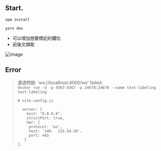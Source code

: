 ## Start.

`npm install`

```
yarn dev
```

+ 可以增加想要標記的欄位
+ 前後文擷取


![image](https://github.com/Chrouos/Text-Labeling-System/assets/56072039/98c837de-449d-4a88-86e7-1342a5ad8f41)



## Error

> 遭遇問題: 'ws://localhost:4000/ws' failed:  
> `docker run -d -p 4567:4567 -p 24678:24678 --name text-labeling text-labeling`  
> ```
> # vite.config.js
>
>   server: {
>     host: "0.0.0.0",
>     strictPort: true,
>     hmr: {
>      protocol: 'ws',
>      host: '140.  115.54.36',
>      port: 443
>    }
> },
> ```
